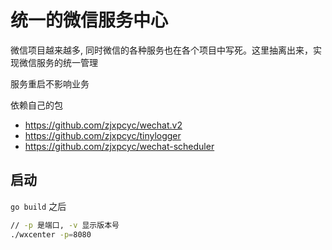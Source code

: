 # 统一的微信服务中心

微信项目越来越多, 同时微信的各种服务也在各个项目中写死。这里抽离出来，实现微信服务的统一管理

服务重启不影响业务

依赖自己的包  
- https://github.com/zjxpcyc/wechat.v2
- https://github.com/zjxpcyc/tinylogger
- https://github.com/zjxpcyc/wechat-scheduler



## 启动
`go build` 之后
```bash
// -p 是端口, -v 显示版本号
./wxcenter -p=8080
```